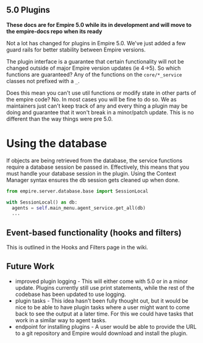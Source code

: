 5.0 Plugins
----

**These docs are for Empire 5.0 while its in development and will move to the empire-docs repo when its ready**

Not a lot has changed for plugins in Empire 5.0. We've just added a few guard rails for better
stability between Empire versions.

The plugin interface is a guarantee that certain functionality will not be changed outside of major
Empire version updates (ie 4->5). So which functions are guaranteed? Any of the functions on the
`core/*_service` classes not prefixed with a `_`.

Does this mean you can't use util functions or modify state in other parts of the empire code?
No. In most cases you will be fine to do so. We as maintainers just can't keep track of any and
every thing a plugin may be doing and guarantee that it won't break in a minor/patch update.
This is no different than the way things were pre 5.0.

# Using the database
If objects are being retrieved from the database, the service functions require a database session be passed in.
Effectively, this means that you must handle your database session in the plugin. Using the Context Manager syntax
ensures the db session gets cleaned up when done.
```python
from empire.server.database.base import SessionLocal

with SessionLocal() as db:
  agents = self.main_menu.agent_service.get_all(db)
  ...
```

## Event-based functionality (hooks and filters)
This is outlined in the Hooks and Filters page in the wiki.

## Future Work
* improved plugin logging -
  This will either come with 5.0 or in a minor update. Plugins currently still use print statements, while
  the rest of the codebase has been updated to use logging.
* plugin tasks -
  This idea hasn't been fully thought out, but it would be nice to be able to have plugin tasks
  where a user might want to come back to see the output at a later time. For this we could have
  tasks that work in a similar way to agent tasks.
* endpoint for installing plugins -
  A user would be able to provide the URL to a git repository and Empire would download and install the plugin.

